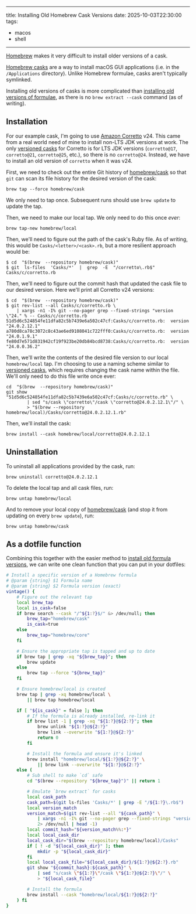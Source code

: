 
---

title: Installing Old Homebrew Cask Versions
date: 2025-10-03T22:30:00
tags:
- macos
- shell

---

[Homebrew](https://brew.sh/) makes it very difficult to install older versions of a cask.

[Homebrew casks](https://github.com/Homebrew/homebrew-cask) are a way to install macOS GUI applications (i.e. in the `/Applications` directory). Unlike Homebrew formulae, casks aren't typically symlinked.

Installing old versions of casks is more complicated than [installing old versions of formulae](/blog/installing-old-homebrew-formula-versions), as there is no `brew extract --cask` command (as of writing).

## Installation

For our example cask, I'm going to use [Amazon Corretto](https://aws.amazon.com/corretto/) v24. This came from a real world need of mine to install non-LTS JDK versions at work. The only [versioned casks](https://docs.brew.sh/Versions) for Corretto is for LTS JDK versions (`corretto@17`, `corretto@21`, `corretto@25`, etc.), so there is no `corretto@24`. Instead, we have to install an old version of `corretto` when it was v24.

First, we need to check out the entire Git history of [homebrew/cask](https://github.com/Homebrew/homebrew-cask) so that `git` can scan its file history for the desired version of the cask:

```shell
brew tap --force homebrew/cask
```

We only need to tap once. Subsequent runs should use `brew update` to update the tap.

Then, we need to make our local tap. We only need to do this once _ever_:

```shell
brew tap-new homebrew/local
```

Then, we'll need to figure out the path of the cask's Ruby file. As of writing, this would be `Casks/<letter>/<cask>.rb`, but a more resilient approach would be:

```shell
$ cd  "$(brew  --repository homebrew/cask)"
$ git  ls-files  'Casks/*'  |  grep  -E  "/corretto\.rb$"
Casks/c/corretto.rb
```

Then, we'll need to figure out the commit hash that updated the cask file to our desired version. Here we'll print all Corretto v24 versions:

```shell
$ cd  "$(brew  --repository homebrew/cask)"
$ git rev-list --all Casks/c/corretto.rb \
    | xargs -n1 -I% git --no-pager grep --fixed-strings "version \"24." % -- Casks/c/corretto.rb
51d5d6c524854fe11dfa82c5b7439e6a502c47cf:Casks/c/corretto.rb:  version "24.0.2.12.1"
a780d8ca78c3072c8c43ae6ed9108041c722fff0:Casks/c/corretto.rb:  version "24.0.1.9.1"
fe80d7e571d831942cf19f923be20db84bcd8738:Casks/c/corretto.rb:  version "24.0.0.36.2"
```

Then, we'll write the contents of the desired file version to our local `homebrew/local` tap. I'm choosing to use a naming scheme similar to [versioned casks](https://docs.brew.sh/Versions), which requires changing the cask name within the file. We'll only need to do this file write once ever:

```shell
cd  "$(brew  --repository homebrew/cask)"
git show "51d5d6c524854fe11dfa82c5b7439e6a502c47cf:Casks/c/corretto.rb" \
		| sed "s/cask \"corretto\"/cask \"corretto@24.0.2.12.1\"/" \
		> "$(brew --repository homebrew/local)/Casks/corretto@24.0.2.12.1.rb"
```

Then, we'll install the cask:

```shell
brew install --cask homebrew/local/corretto@24.0.2.12.1
```

## Uninstallation

To uninstall all applications provided by the cask, run:

```shell
brew uninstall corretto@24.0.2.12.1
```

To delete the local tap and all cask files, run:

```shell
brew untap homebrew/local
```

And to remove your local copy of [homebrew/cask](https://github.com/Homebrew/homebrew-cask) (and stop it from updating on every `brew update`), run:

```shell
brew untap homebrew/cask
```

## As a dotfile function

Combining this together with the easier method to [install old formula versions](/blog/installing-old-homebrew-formula-versions), we can write one clean function that you can put in your dotfiles:

```bash
# Install a specific version of a Homebrew formula
# @param {string} $1 Formula name
# @param {string} $2 Formula version (exact)
vintage() {
    # Figure out the relevant tap
    local brew_tap
    local is_cask=false
    if brew search --cask "/^${1:?}$/" &> /dev/null; then
        brew_tap="homebrew/cask"
        is_cask=true
    else
        brew_tap="homebrew/core"
    fi

    # Ensure the appropriate tap is tapped and up to date
    if brew tap | grep -xq "${brew_tap}"; then
        brew update
    else
        brew tap --force "${brew_tap}"
    fi

    # Ensure homebrew/local is created
    brew tap | grep -xq homebrew/local \
        || brew tap homebrew/local

    if [ "${is_cask}" = false ]; then
        # If the formula is already installed, re-link it
        if brew list -1 | grep -xq "${1:?}@${2:?}"; then
            brew unlink "${1:?}@${2:?}"
            brew link --overwrite "${1:?}@${2:?}"
            return 0
        fi

        # Install the formula and ensure it's linked
        brew install "homebrew/local/${1:?}@${2:?}" \
            || brew link --overwrite "${1:?}@${2:?}"
    else (
        # Sub shell to make `cd` safe
        cd "$(brew --repository "${brew_tap}")" || return 1

        # Emulate `brew extract` for casks
        local cask_path
        cask_path=$(git ls-files 'Casks/*' | grep -E "/${1:?}\.rb$")
        local version_match
        version_match=$(git rev-list --all "${cask_path}" \
            | xargs -n1 -I% git --no-pager grep --fixed-strings "version \"${2:?}\"" % -- "${cask_path}" \
            2> /dev/null | head -1)
        local commit_hash="${version_match%%:*}"
        local local_cask_dir
        local_cask_dir="$(brew --repository homebrew/local)/Casks"
        if [ ! -d "${local_cask_dir}" ]; then
            mkdir -p "${local_cask_dir}"
        fi
        local local_cask_file="${local_cask_dir}/${1:?}@${2:?}.rb"
        git show "${commit_hash}:${cask_path}" \
            | sed "s/cask \"${1:?}\"/cask \"${1:?}@${2:?}\"/" \
            > "${local_cask_file}"

        # Install the formula
        brew install --cask "homebrew/local/${1:?}@${2:?}"
    ) fi
}
```

<!--stackedit_data:
eyJoaXN0b3J5IjpbLTYyNzQyMTU0NiwtMTQ0NTg2NzgyOSw3Nz
E5NzAxNzgsNDAyODEyODddfQ==
-->
